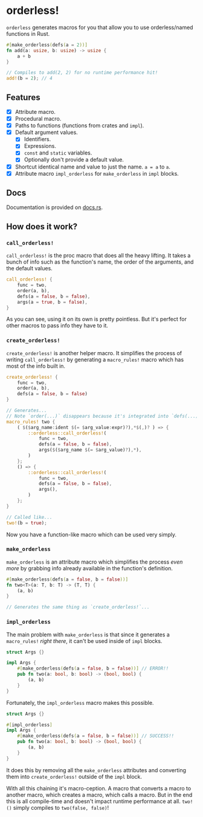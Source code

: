 # orderless!

`orderless` generates macros for you that allow you to use orderless/named functions in Rust.

```rs
#[make_orderless(defs(a = 2))]
fn add(a: usize, b: usize) -> usize {
	a + b
}

// Compiles to add(2, 2) for no runtime performance hit!
add!(b = 2); // 4
```

## Features

- [x] Attribute macro.
- [x] Procedural macro.
- [x] Paths to functions (functions from crates and `impl`).
- [x] Default argument values.
	- [x] Identifiers.
	- [x] Expressions.
	- [x] `const` and `static` variables.
	- [x] Optionally don't provide a default value.
- [x] Shortcut identical name and value to just the name. `a = a` to `a`.
- [x] Attribute macro `impl_orderless` for `make_orderless` in `impl` blocks.

## Docs

Documentation is provided on [docs.rs](https://docs.rs/orderless).

## How does it work?

### `call_orderless!`

`call_orderless!` is the proc macro that does all the heavy lifting. It takes a bunch of info such as the function's name, the order of the arguments, and the default values.

```rs
call_orderless! {
	func = two,
	order(a, b),
	defs(a = false, b = false),
	args(a = true, b = false),
}
```

As you can see, using it on its own is pretty pointless. But it's perfect for other macros to pass info they have to it.

### `create_orderless!`

`create_orderless!` is another helper macro. It simplifies the process of writing `call_orderless!` by generating a `macro_rules!` macro which has most of the info built in. 

```rs
create_orderless! {
	func = two,
	order(a, b),
	defs(a = false, b = false)
}

// Generates...
// Note `order(...)` disappears because it's integrated into `defs(...)` by `create_orderless!`.
macro_rules! two {
	( $($arg_name:ident $(= $arg_value:expr)?),*$(,)? ) => {
		::orderless::call_orderless!(
			func = two,
			defs(a = false, b = false),
			args($($arg_name $(= $arg_value)?),*),
		)
	};
	() => {
		::orderless::call_orderless!(
			func = two,
			defs(a = false, b = false),
			args(),
		)
	};
}

// Called like...
two!(b = true);
```

Now you have a function-like macro which can be used very simply.

### `make_orderless`

`make_orderless` is an attribute macro which simplifies the process *even more* by grabbing info already available in the function's definition.

```rs
#[make_orderless(defs(a = false, b = false))]
fn two<T>(a: T, b: T) -> (T, T) {
	(a, b)
}

// Generates the same thing as `create_orderless!`...
```

### `impl_orderless`

The main problem with `make_orderless` is that since it generates a `macro_rules!` *right there*, it can't be used inside of `impl` blocks.

```rs
struct Args {}

impl Args {
	#[make_orderless(defs(a = false, b = false))] // ERROR!!
	pub fn two(a: bool, b: bool) -> (bool, bool) {
		(a, b)
	}
}
```

Fortunately, the `impl_orderless` macro makes this possible.

```rs
struct Args {}

#[impl_orderless]
impl Args {
	#[make_orderless(defs(a = false, b = false))] // SUCCESS!!
	pub fn two(a: bool, b: bool) -> (bool, bool) {
		(a, b)
	}
}
```

It does this by removing all the `make_orderless` attributes and converting them into `create_orderless!` outside of the `impl` block.

With all this chaining it's macro-ception. A macro that converts a macro to another macro, which creates a macro, which calls a macro. But in the end this is all compile-time and doesn't impact runtime performance at all. `two!()` simply compiles to `two(false, false)`!
